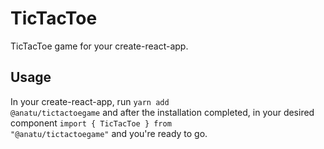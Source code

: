 # TicTacToe

TicTacToe game for your create-react-app.

## Usage

In your create-react-app, run <code>yarn add @anatu/tictactoegame</code> and after the installation completed, in your desired component <code>import { TicTacToe } from "@anatu/tictactoegame"</code> and you're ready to go.
